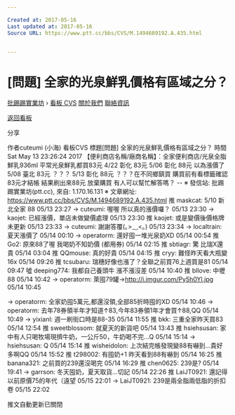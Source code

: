 ```yaml
---

Created at: 2017-05-16
Last updated at: 2017-05-16
Source URL: https://www.ptt.cc/bbs/CVS/M.1494689192.A.435.html


---
```


# [問題] 全家的光泉鮮乳價格有區域之分？


[批踢踢實業坊](https://www.ptt.cc/) › [看板 CVS](https://www.ptt.cc/bbs/CVS/index.html) [關於我們](https://www.ptt.cc/about.html) [聯絡資訊](https://www.ptt.cc/contact.html)

[返回看板](https://www.ptt.cc/bbs/CVS/index.html)

分享

作者cuteumi (小海)
看板CVS
標題\[問題\] 全家的光泉鮮乳價格有區域之分？
時間Sat May 13 23:26:24 2017
【便利商店名稱/廠商名稱】：全家便利商店/光泉全脂鮮乳936ml 平常光泉鮮乳都買83元 4/22 彰化 83元 5/06 彰化 88元 以為漲價了 5/08 臺北 83元 ？？？ 5/13 彰化 88元 ？？？在不同鄉鎮買 購買前有看標籤確認83元才結帳 結果刷出來88元 放棄購買 有人可以幫忙解答嗎？ -- ※ 發信站: 批踢踢實業坊(ptt.cc), 來自: 1.170.16.131 ※ 文章網址: <https://www.ptt.cc/bbs/CVS/M.1494689192.A.435.html>
推 maskcat: 5/10 新北全家 88 05/13 23:27
→ cuteumi: 喔喔 所以真的漲價囉？ 05/13 23:30
→ kaojet: 已經漲價，單店未做變價處理 05/13 23:30
推 kaojet: 或是變價後價格牌未更新 05/13 23:33
→ cuteumi: 謝謝答覆(｡>﹏<｡) 05/13 23:34
→ localtrain: 夏天漲價了 05/14 00:10
→ operatorm: 還好囤一堆光泉奶XD 05/14 00:54
推 Go2: 原來88了喔 我喝奶不知奶價 (都用券) 05/14 02:15
推 sbtiagr: 驚 比瑞X還貴 05/14 03:04
推 QQmouse: 真的好貴 05/14 04:15
推 cryy: 難怪昨天看大瓶變16x 05/14 09:26
推 tcsubaru: 瑞穗好像也漲了？全聯之前買76上週買是81 05/14 09:47
噓 deeping774: 我都自己養頭牛 漲不漲沒差 05/14 10:40
推 bllove: 中壢 88 05/14 10:42
→ operatorm: 萊囤79罐→<http://i.imgur.com/Py5h0Yl.jpg> 05/14 10:45

→ operatorm: 全家奶囤5萬元,都還沒領,全部85折時囤的XD 05/14 10:46
→ operatorm: 去年78券領半年才知道↑83,今年83券領1年才會買↑88,QQ 05/14 10:49
→ yixianl: 週一刷街口時是88-35 05/14 11:55
推 bkk: 三重全家昨天買83 05/14 12:54
推 sweetblossom: 就夏天的新貨吧 05/14 13:43
推 hsiehsusan: 家中有人只喝牧場現擠牛奶，一公斤50，牛奶喝不完...Q 05/14 15:14
→ hsiehsusan: Q 05/14 15:14
推 wisheidolon: 上次結完帳發現變88有嚇到...貴好多啊QQ 05/14 15:52
推 t298002: 有囤奶+1 昨天看到88有嚇到 05/14 16:25
推 banana321: 之前買的239還沒喝完 05/14 16:29
推 chen0625: 239是? 05/14 19:41
→ garrson: 冬天囤奶，夏天取貨...切記 05/14 22:26
推 LaiJT0921: 還記得以前原價75的年代（遠望 05/15 22:01
→ LaiJT0921: 239是兩全脂兩低脂的折扣卷 05/15 22:02

推文自動更新已關閉

